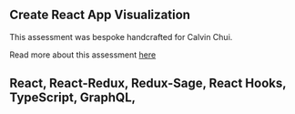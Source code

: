 ## Create React App Visualization

This assessment was bespoke handcrafted for Calvin Chui.

Read more about this assessment [here](https://react.eogresources.com)

## React, React-Redux, Redux-Sage, React Hooks, TypeScript, GraphQL, 
